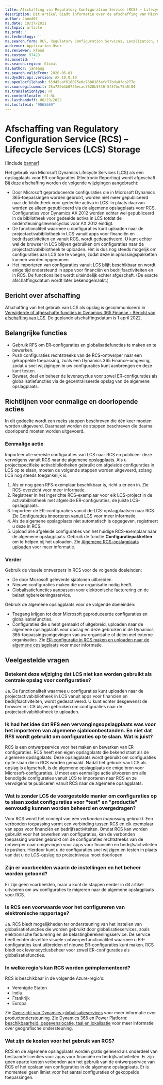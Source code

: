 ```yaml
---
title: Afschaffing van Regulatory Configuration Service (RCS) – Lifecycle Services (LCS) Storage
description: Dit artikel biedt informatie over de afschaffing van Microsoft Dynamics Lifecycle Services Storage (LCS) die is gepland als onderdeel van de implementatie van de algemene opslagplaats van RCS (Regulatory Configuration Service).
author: JaneA07
ms.date: 10/27/2021
ms.topic: article
ms.prod: ''
ms.technology: ''
ms.search.form: RCS, Regulatory Configuration Services, Localization, LCS storage, LCS storage deprecation
audience: Application User
ms.reviewer: kfend
ms.custom: 97423
ms.assetid: ''
ms.search.region: Global
ms.author: janeaug
ms.search.validFrom: 2020-05-01
ms.dyn365.ops.version: AX 10.0.19
ms.openlocfilehash: 65d45eaf618075e0c78881634fc77bda0fab277e
ms.sourcegitcommit: 28a726b3b0726ecac7620b5736f5457bc75a5f84
ms.translationtype: HT
ms.contentlocale: nl-NL
ms.lasthandoff: 06/29/2022
ms.locfileid: "9065669"
---
```

# <a name="regulatory-configuration-service-rcs--lifecycle-services-lcs-storage-deprecation"></a>Afschaffing van Regulatory Configuration Service (RCS) – Lifecycle Services (LCS) Storage

[!include [banner](../includes/banner.md)]

Het gebruik van Microsoft Dynamics Lifecycle Services (LCS) als een opslagplaats voor ER-configuraties (Electronic Reporting) wordt afgeschaft. Bij deze afschaffing worden de volgende wijzigingen aangebracht:

- Door Microsoft geproduceerde configuraties die in Microsoft Dynamics 365-toepassingen worden gebruikt, worden niet meer gepubliceerd naar de bibliotheek voor gedeelde activa in LCS. In plaats daarvan worden ze alleen gepubliceerd via de algemene opslagplaats voor RCS. Configuraties voor Dynamics AX 2012 worden echter wel gepubliceerd in de bibliotheek voor gedeelde activa in LCS totdat de ondersteuningslevenscyclus voor AX 2012 eindigt.
- De functionaliteit waarmee u configuraties kunt uploaden naar de projectactivabibliotheek in LCS vanuit apps voor financiën en bedrijfsactiviteiten en vanuit RCS, wordt gedeactiveerd. U kunt echter wel de browser in LCS blijven gebruiken om configuraties naar de projectactivabibliotheek te uploaden. Het is dus nog steeds mogelijk om configuraties aan LCS toe te voegen, zodat deze in oplossingspakketten kunnen worden opgenomen.
- Het importeren van configuraties vanuit LCS blijft beschikbaar en wordt enige tijd ondersteund in apps voor financiën en bedrijfsactiviteiten en in RCS. De functionaliteit wordt uiteindelijk echter afgeschaft. (De exacte afschaffingsdatum wordt later bekendgemaakt.)

## <a name="deprecation-notice"></a>Bericht over afschaffing

Afschaffing van het gebruik van LCS als opslag is gecommuniceerd in [Verwijderde of afgeschafte functies in Dynamics 365 Finance - Bericht van afschaffing van LCS](../get-started/removed-deprecated-features-finance.md#features-removed-or-deprecated-in-the-finance-10017-release). De geplande afschaffingsdatum is 1 april 2022.

## <a name="key-features"></a>Belangrijke functies

- Gebruik RFS om ER-configuraties en globalisatiefuncties te maken en te bewerken.
- Push configuraties rechtstreeks van de RCS-ontwerper naar een gekoppelde toepassing, zoals een Dynamics 365 Finance-omgeving, zodat u snel wijzigingen in uw configuraties kunt aanbrengen en deze kunt testen.
- Bewaar, deel en beheer de levenscyclus voor zowel ER-configuraties als globalisatiefuncties via de gecentraliseerde opslag van de algemene opslagplaats.

## <a name="guidance-for-one-time-and-ongoing-actions"></a>Richtlijnen voor eenmalige en doorlopende acties

In dit gedeelte wordt een reeks stappen beschreven die één keer moeten worden uitgevoerd. Daarnaast worden de stappen beschreven die daarna doorlopend moeten worden uitgevoerd.

### <a name="one-time-action"></a>Eenmalige actie

Importeer alle vereiste configuraties van LCS naar RCS en publiceer deze vervolgens vanuit RCS naar de algemene opslagplaats. Als u projectspecifieke activabibliotheken gebruikt om afgeleide configuraties in LCS op te slaan, moeten de volgende stappen worden uitgevoerd, zolang LCS nog steeds toegankelijk is.

1. Als er nog geen RFS-exemplaar beschikbaar is, richt u er een in. Zie [RCS-overzicht](rcs-overview.md) voor meer informatie.
2. Registreer in het ingerichte RCS-exemplaar voor elk LCS-project in de activabibliotheek met afgeleide ER-configuraties, de juiste LCS-opslagplaats.
3. Importeer de ER-configuraties vanuit de LCS-opslagplaatsen naar RCS. Zie [Configuraties importeren vanuit LCS](/dynamics365/fin-ops-core/dev-itpro/analytics/tasks/er-import-configuration-lifecycle-services) voor meer informatie.
4. Als de algemene opslagplaats niet automatisch is opgegeven, registreert u deze in RCS.
5. Upload alle afgeleide configuraties van het huidige RCS-exemplaar naar de algemene opslagplaats. Gebruik de functie **Configuratiepakketten** om te helpen bij het uploaden. Zie [Algemene RCS-opslagplaats uploaden](rcs-global-repo-upload.md) voor meer informatie.

### <a name="going-forward"></a>Verder

Gebruik de visuele ontwerpers in RCS voor de volgende doeleinden:

- De door Microsoft geleverde sjablonen uitbreiden.
- Nieuwe configuraties maken die uw organisatie nodig heeft.
- Globalisatiefuncties aanpassen voor elektronische facturering en de belastingberekeningsservice.

Gebruik de algemene opslagplaats voor de volgende doeleinden:

- Toegang krijgen tot door Microsoft geproduceerde configuraties en globalisatiefuncties.
- Configuraties die u hebt gemaakt of uitgebreid, uploaden naar de algemene opslagplaats voor opslag en deze gebruiken in de Dynamics 365-toepassingsomgevingen van uw organisatie of delen met externe organisaties. Zie [ER-configuratie in RCS maken en uploaden naar de algemene opslagplaats](rcs-global-repo-upload.md) voor meer informatie.

## <a name="frequently-asked-questions"></a>Veelgestelde vragen

### <a name="does-this-change-mean-that-lcs-cant-be-used-as-central-storage-for-configurations"></a>Betekent deze wijziging dat LCS niet kan worden gebruikt als centrale opslag voor configuraties?

Ja. De functionaliteit waarmee u configuraties kunt uploaden naar de projectactivabibliotheek in LCS vanuit apps voor financiën en bedrijfsactiviteiten, wordt gedeactiveerd. U kunt echter desgewenst de browser in LCS blijven gebruiken om configuraties naar de projectactivabibliotheek te uploaden.

### <a name="i-thought-that-rcs-was-a-replacement-repository-for-importing-global-template-files-i-didnt-think-that-its-used-to-store-configurations-which-is-correct"></a>Ik had het idee dat RFS een vervangingsopslagplaats was voor het importeren van algemene sjabloonbestanden. En niet dat RFS wordt gebruikt om configuraties op te slaan. Wat is juist?

RCS is een ontwerpservice voor het maken en bewerken van ER-configuraties. RCS heeft een eigen opslagplaats die bekend staat als de algemene opslagplaats. Deze opslagplaats wordt gebruikt om configuraties op te slaan die in RCS worden gemaakt. Nadat het gebruik van LCS als opslag is afgeschaft, is de algemene opslagplaats de enige bron voor Microsoft-configuraties. U moet een eenmalige actie uitvoeren om alle benodigde configuraties vanuit LCS te importeren naar RCS en ze vervolgens te publiceren vanuit RCS naar de algemene opslagplaats.

### <a name="without-lcs-what-is-the-suggested-way-to-store-configurations-so-that-test-and-production-configurations-can-easily-be-managed-and-transferred"></a>Wat is zonder LCS de voorgestelde manier om configuraties op te slaan zodat configuraties voor "test" en "productie" eenvoudig kunnen worden beheerd en overgedragen?

Voor RCS wordt het concept van een *verbonden toepassing* gebruikt. Een verbonden toepassing vormt een verbinding tussen RCS en elk exemplaar van apps voor financiën en bedrijfsactiviteiten. Omdat RCS kan worden gebruikt voor het bewerken van configuraties, kan de verbonden toepassing worden gebruikt om de configuraties rechtstreeks van de ontwerper naar omgevingen voor apps voor financiën en bedrijfsactiviteiten te pushen. Hierdoor kunt u de configuraties snel wijzigen en testen in plaats van dat u de LCS-opslag op projectniveau moet doorlopen.

### <a name="are-there-any-examples-that-show-the-setup-and-management"></a>Zijn er voorbeelden waarin de instellingen en het beheer worden getoond?

Er zijn geen voorbeelden, maar u kunt de stappen eerder in dit artikel uitvoeren om uw configuraties te migreren naar de algemene opslagplaats voor RCS.

### <a name="is-rcs-a-prerequisite-to-configure-electronic-reporting"></a>Is RCS een voorwaarde voor het configureren van elektronische rapportage?

Ja. RCS biedt mogelijkheden ter ondersteuning van het instellen van globalisatiefuncties die worden gebruikt door globalisatieservices, zoals elektronische facturering en de belastingberekeningsservice. De service heeft echter dezelfde visuele-ontwerperfunctionaliteit waarmee u ER-configuraties kunt uitbreiden of nieuwe ER-configuraties kunt maken. RCS biedt ook levenscyclusbeheer voor zowel ER-configuraties als globalisatiefuncties.

### <a name="which-regions-can-rcs-be-deployed-in"></a>In welke regio's kan RCS worden geïmplementeerd?

RCS is beschikbaar in de volgende Azure-regio's:

- Verenigde Staten
- India
- Frankrijk
- Europa

Zie [Overzicht van Dynamics-globalisatieservices](globalization-services-overview.md) voor meer informatie over productondersteuning. Zie [Dynamics 365 en Power Platform: beschikbaarheid, gegevenslocatie, taal en lokalisatie](https://aka.ms/rcs/D365Productavailabilityguide) voor meer informatie over geografische ondersteuning.

### <a name="whats-the-cost-of-using-rcs"></a>Wat zijn de kosten voor het gebruik van RCS?

RCS en de algemene opslagplaats worden gratis geleverd als onderdeel van bestaande licenties voor apps voor financiën en bedrijfsactiviteiten. Er zijn geen aparte kosten verbonden aan het gebruik van de ontwerpservice van RCS of het opslaan van configuraties in de algemene opslagplaats. Er is momenteel geen limiet voor het aantal configuraties of gekoppelde toepassingen.
